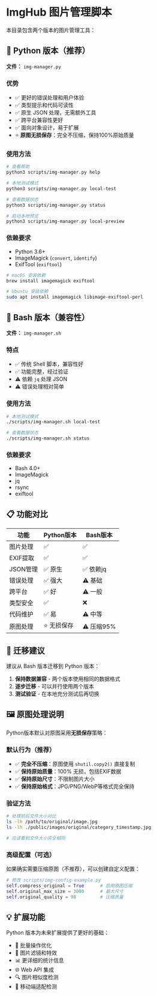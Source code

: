 # ImgHub 图片管理脚本

本目录包含两个版本的图片管理工具：

## 🐍 Python 版本（推荐）

**文件：** `img-manager.py`

### 优势
- ✅ 更好的错误处理和用户体验
- ✅ 类型提示和代码可读性
- ✅ 原生 JSON 处理，无需额外工具
- ✅ 跨平台兼容性更好
- ✅ 面向对象设计，易于扩展
- ⭐ **原图无损保存**：完全不压缩，保持100%原始质量

### 使用方法
```bash
# 查看帮助
python3 scripts/img-manager.py help

# 本地测试模式
python3 scripts/img-manager.py local-test

# 查看数据状态
python3 scripts/img-manager.py status

# 启动本地预览
python3 scripts/img-manager.py local-preview
```

### 依赖要求
- Python 3.6+
- ImageMagick (`convert`, `identify`)
- ExifTool (`exiftool`)

```bash
# macOS 安装依赖
brew install imagemagick exiftool

# Ubuntu 安装依赖
sudo apt install imagemagick libimage-exiftool-perl
```

## 🔧 Bash 版本（兼容性）

**文件：** `img-manager.sh`

### 特点
- ✅ 传统 Shell 脚本，兼容性好
- ✅ 功能完整，经过验证
- ⚠️ 依赖 `jq` 处理 JSON
- ⚠️ 错误处理相对简单

### 使用方法
```bash
# 本地测试模式
./scripts/img-manager.sh local-test

# 查看数据状态
./scripts/img-manager.sh status
```

### 依赖要求
- Bash 4.0+
- ImageMagick
- jq
- rsync
- exiftool

## 📋 功能对比

| 功能 | Python版本 | Bash版本 |
|------|-----------|----------|
| 图片处理 | ✅ | ✅ |
| EXIF提取 | ✅ | ✅ |
| JSON管理 | ✅ 原生 | ✅ 依赖jq |
| 错误处理 | ✅ 强大 | ⚠️ 基础 |
| 跨平台 | ✅ 好 | ⚠️ 一般 |
| 类型安全 | ✅ | ❌ |
| 代码维护 | ✅ 易 | ⚠️ 中等 |
| 原图处理 | ⭐ 无损保存 | ⚠️ 压缩95% |

## 🚀 迁移建议

建议从 Bash 版本迁移到 Python 版本：

1. **保持数据兼容** - 两个版本使用相同的数据格式
2. **逐步迁移** - 可以并行使用两个版本
3. **测试验证** - 在本地充分测试后再切换

## 🖼️ 原图处理说明

Python版本默认对原图采用**无损保存**策略：

### 默认行为（推荐）
- ✅ **完全不压缩**：原图使用 `shutil.copy2()` 直接复制
- ✅ **保持原始质量**：100% 无损，包括EXIF数据
- ✅ **保持原始尺寸**：不限制图片大小
- ✅ **保持原始格式**：JPG/PNG/WebP等格式完全保持

### 验证方法
```bash
# 处理前后文件大小对比
ls -lh /path/to/original/image.jpg
ls -lh ./public/images/original/category_timestamp.jpg

# 应该看到文件大小完全相同
```

### 高级配置（可选）
如果确实需要压缩原图（不推荐），可以创建自定义配置：

```python
# 修改 scripts/img-config-example.py
self.compress_original = True      # 启用原图压缩
self.original_max_size = 3000      # 最大尺寸
self.original_quality = 98         # 压缩质量
```

## 💡 扩展功能

Python 版本为未来扩展提供了更好的基础：

- 🔄 批量操作优化
- 🎨 图片滤镜和特效
- 📊 更详细的统计信息
- 🌐 Web API 集成
- 🔍 图片相似度检测
- 📱 移动端适配检测 